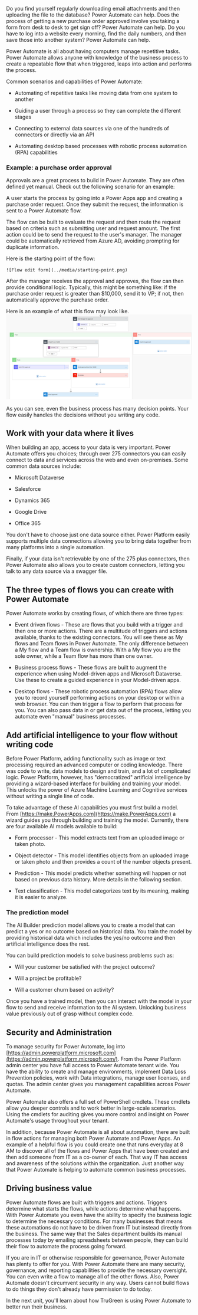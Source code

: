 Do you find yourself regularly downloading email attachments and then uploading the file to the database? Power Automate can help. Does the process of getting a new purchase order approved involve you taking a form from desk to desk to get sign off? Power Automate can help. Do you have to log into a website every morning, find the daily numbers, and then save those into another system? Power Automate can help.

Power Automate is all about having computers manage repetitive tasks. Power Automate allows anyone with knowledge of the business process to create a repeatable flow that when triggered, leaps into action and performs the process. 

Common scenarios and capabilities of Power Automate:

- Automating of repetitive tasks like moving data from one system to another

- Guiding a user through a process so they can complete the different stages

- Connecting to external data sources via one of the hundreds of connectors or directly via an API

- Automating desktop based processes with robotic process automation (RPA) capabilities

### Example: a purchase order approval

Approvals are a great process to build in Power Automate. They are often defined yet manual. Check out the following scenario for an example:

A user starts the process by going into a Power Apps app and creating a purchase order request. Once they submit the request, the information is sent to a Power Automate flow.

The flow can be built to evaluate the request and then route the request based on criteria such as submitting user and request amount. The first action could be to send the request to the user's manager. The manager could be automatically retrieved from Azure AD, avoiding prompting for duplicate information.

Here is the starting point of the flow:

    ![Flow edit form](../media/starting-point.png)

After the manager receives the approval and approves, the flow can then provide conditional logic. Typically, this might be something like: if the purchase order request is greater than $10,000, send it to VP; if not, then automatically approve the purchase order.

Here is an example of what this flow may look like.
    ![flowchart logic for support emails](../media/flow-example.png)

As you can see, even the business process has many decision points. Your flow easily handles the decisions without you writing any code.

## Work with your data where it lives

When building an app, access to your data is very important. Power Automate offers you choices; through over 275 connectors you can easily connect to data and services across the web and even on-premises. Some common data sources include:

- Microsoft Dataverse

- Salesforce

- Dynamics 365

- Google Drive

- Office 365

You don't have to choose just one data source either. Power Platform easily supports multiple data connections allowing you to bring data together from many platforms into a single automation. 

Finally, if your data isn't retrievable by one of the 275 plus connectors, then Power Automate also allows you to create custom connectors, letting you talk to any data source via a swagger file.  

## The three types of flows you can create with Power Automate

Power Automate works by creating flows, of which there are three types:

- Event driven flows - These are flows that you build with a trigger and then one or more actions. There are  a multitude of triggers and actions available, thanks to the existing connectors. You will see these as My flows and Team flows in Power Automate. The only difference between a My flow and a Team flow is ownership. With a My flow you are the sole owner, while a Team flow has more than one owner. 

- Business process flows - These flows are built to augment the experience when using Model-driven apps and Microsoft Dataverse. Use these to create a guided experience in your Model-driven apps. 

- Desktop flows - These robotic process automation (RPA) flows allow you to record yourself performing actions on your desktop or within a web browser. You can then trigger a flow to perform that process for you. You can also pass data in or get data out of the process, letting you automate even "manual" business processes.

## Add artificial intelligence to your flow without writing code

Before Power Platform, adding functionality such as image or text processing required an advanced computer  or coding knowledge. There was code to write, data models to design and train, and a lot of complicated logic. Power Platform, however, has "democratized" artificial intelligence by providing a wizard-based interface for building and training your model. This unlocks the power of Azure Machine Learning and Cognitive services without writing a single line of code.

To take advantage of these AI capabilities you must first build a model. From [https://make.PowerApps.com](https://make.PowerApps.com) a wizard guides you through building and training the model. Currently, there are four available AI models available to build:

- Form processor -  This model extracts text from an uploaded image or taken photo. 

- Object detector -  This model identifies objects from an uploaded image or taken photo and then provides a count of the number objects present. 

- Prediction - This model predicts whether something will happen or not based on previous data history. More details in the following section.

- Text classification - This model categorizes text by its meaning, making it is easier to analyze. 

### The prediction model

The AI Builder prediction model allows you to create a model that can predict a yes or no outcome based on historical data. You train the model by providing historical data which includes the yes/no outcome and then artificial intelligence does the rest. 

You can build prediction models to solve business problems such as:

- Will your customer be satisfied with the project outcome?

- Will a project be profitable?

- Will a customer churn based on activity?

Once you have a trained model, then you can interact with the model in your flow to send and receive information to the AI system. Unlocking business value previously out of grasp without complex code.

## Security and Administration

To manage security for Power Automate, log into [https://admin.powerplatform.microsoft.com](https://admin.powerplatform.microsoft.com/). From the Power Platform admin center you have full access to Power Automate tenant wide. You have the ability to create and manage environments, implement Data Loss Prevention policies, work with Data integrations, manage user licenses, and quotas. The admin center gives you management capabilities across Power Automate.

Power Automate also offers a full set of PowerShell cmdlets. These cmdlets allow you deeper controls and to work better in large-scale scenarios. Using the cmdlets for auditing gives you more control and insight on Power Automate's usage throughout your tenant.

In addition, because Power Automate is all about automation, there are built in flow actions for managing both Power Automate and Power Apps. An example of a helpful flow is you could create one that runs everyday at 8 AM to discover all of the flows and Power Apps that have been created and then add someone from IT as a co-owner of each. That way IT has access and awareness of the solutions within the organization. Just another way that Power Automate is helping to automate common business processes. 

## Driving business value

Power Automate flows are built with triggers and actions.  Triggers determine what starts the flows, while actions determine what happens. With Power Automate you even have the ability to specify the business logic to determine the necessary conditions.  For many businesses that means these automations do not have to be driven from IT but instead directly from the business. The same way that the Sales department builds its manual processes today by emailing spreadsheets between people, they can build their flow to automate the process going forward.

If you are in IT or otherwise responsible for governance, Power Automate has plenty to offer for you. With Power Automate there are many security, governance, and reporting capabilities to provide the necessary oversight. You can even write a flow to manage all of the other flows. Also, Power Automate doesn't circumvent security in any way. Users cannot build flows to do things they don't already have permission to do today. 

In the next unit, you'll learn about how TruGreen is using Power Automate to better run their business. 